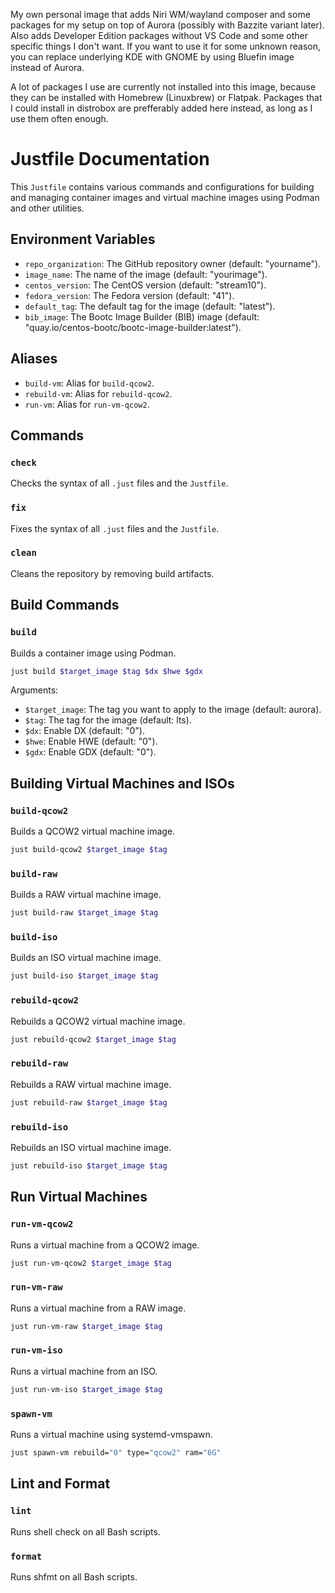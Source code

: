 
My own personal image that adds Niri WM/wayland composer and some packages for my setup on top of Aurora (possibly with Bazzite variant later). Also adds Developer Edition packages without VS Code and some other specific things I don't want. If you want to use it for some unknown reason, you can replace underlying KDE with GNOME by using Bluefin image instead of Aurora.

A lot of packages I use are currently not installed into this image, because they can be installed with Homebrew (Linuxbrew) or Flatpak. Packages that I could install in distrobox are prefferably added here instead, as long as I use them often enough.

# Justfile Documentation

This `Justfile` contains various commands and configurations for building and managing container images and virtual machine images using Podman and other utilities.

## Environment Variables

- `repo_organization`: The GitHub repository owner (default: "yourname").
- `image_name`: The name of the image (default: "yourimage").
- `centos_version`: The CentOS version (default: "stream10").
- `fedora_version`: The Fedora version (default: "41").
- `default_tag`: The default tag for the image (default: "latest").
- `bib_image`: The Bootc Image Builder (BIB) image (default: "quay.io/centos-bootc/bootc-image-builder:latest").

## Aliases

- `build-vm`: Alias for `build-qcow2`.
- `rebuild-vm`: Alias for `rebuild-qcow2`.
- `run-vm`: Alias for `run-vm-qcow2`.


## Commands

### `check`

Checks the syntax of all `.just` files and the `Justfile`.

### `fix`

Fixes the syntax of all `.just` files and the `Justfile`.

### `clean`

Cleans the repository by removing build artifacts.

## Build Commands

### `build`

Builds a container image using Podman.

```bash
just build $target_image $tag $dx $hwe $gdx
```

Arguments:
- `$target_image`: The tag you want to apply to the image (default: aurora).
- `$tag`: The tag for the image (default: lts).
- `$dx`: Enable DX (default: "0").
- `$hwe`: Enable HWE (default: "0").
- `$gdx`: Enable GDX (default: "0").

## Building Virtual Machines and ISOs

### `build-qcow2`

Builds a QCOW2 virtual machine image.

```bash
just build-qcow2 $target_image $tag
```

### `build-raw`

Builds a RAW virtual machine image.

```bash
just build-raw $target_image $tag
```

### `build-iso`

Builds an ISO virtual machine image.

```bash
just build-iso $target_image $tag
```

### `rebuild-qcow2`

Rebuilds a QCOW2 virtual machine image.

```bash
just rebuild-qcow2 $target_image $tag
```

### `rebuild-raw`

Rebuilds a RAW virtual machine image.

```bash
just rebuild-raw $target_image $tag
```

### `rebuild-iso`

Rebuilds an ISO virtual machine image.

```bash
just rebuild-iso $target_image $tag
```

## Run Virtual Machines

### `run-vm-qcow2`

Runs a virtual machine from a QCOW2 image.

```bash
just run-vm-qcow2 $target_image $tag
```

### `run-vm-raw`

Runs a virtual machine from a RAW image.

```bash
just run-vm-raw $target_image $tag
```

### `run-vm-iso`

Runs a virtual machine from an ISO.

```bash
just run-vm-iso $target_image $tag
```

### `spawn-vm`

Runs a virtual machine using systemd-vmspawn.

```bash
just spawn-vm rebuild="0" type="qcow2" ram="6G"
```

## Lint and Format

### `lint`

Runs shell check on all Bash scripts.

### `format`

Runs shfmt on all Bash scripts.
